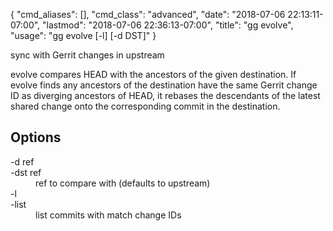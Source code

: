 {
    "cmd_aliases": [],
    "cmd_class": "advanced",
    "date": "2018-07-06 22:13:11-07:00",
    "lastmod": "2018-07-06 22:36:13-07:00",
    "title": "gg evolve",
    "usage": "gg evolve [-l] [-d DST]"
}

sync with Gerrit changes in upstream

<!--more-->

evolve compares HEAD with the ancestors of the given destination. If
evolve finds any ancestors of the destination have the same Gerrit
change ID as diverging ancestors of HEAD, it rebases the descendants
of the latest shared change onto the corresponding commit in the
destination.

## Options

<dl class="flag_list">
	<dt>-d ref</dt>
	<dt>-dst ref</dt>
	<dd>ref to compare with (defaults to upstream)</dd>
	<dt>-l</dt>
	<dt>-list</dt>
	<dd>list commits with match change IDs</dd>
</dl>
